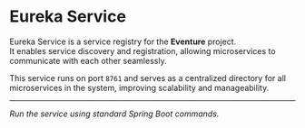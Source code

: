 # Eureka Service

Eureka Service is a service registry for the **Eventure** project.  
It enables service discovery and registration, allowing microservices to communicate with each other seamlessly.  

This service runs on port `8761` and serves as a centralized directory for all microservices in the system, improving scalability and manageability.

---

_Run the service using standard Spring Boot commands._

